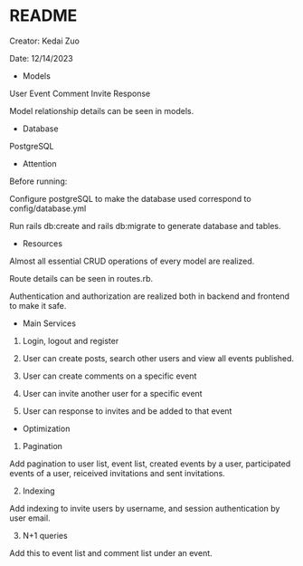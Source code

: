 # README

Creator: Kedai Zuo

Date: 12/14/2023

* Models

User
Event
Comment
Invite
Response

Model relationship details can be seen in models.

* Database

PostgreSQL


* Attention

Before running:

Configure postgreSQL to make the database used correspond to config/database.yml

Run rails db:create and rails db:migrate to generate database and tables.



* Resources

Almost all essential CRUD operations of every model are realized.

Route details can be seen in routes.rb.

Authentication and authorization are realized both in backend and frontend to make it safe.


* Main Services 

1. Login, logout and register

2. User can create posts, search other users and view all events published.

3. User can create comments on a specific event

4. User can invite another user for a specific event

5. User can response to invites and be added to that event

* Optimization

1. Pagination

Add pagination to user list, event list, created events by a user, participated events of a user, reiceived invitations and sent invitations.

2. Indexing

Add indexing to invite users by username, and session authentication by user email.

3. N+1 queries

Add this to event list and comment list under an event.




